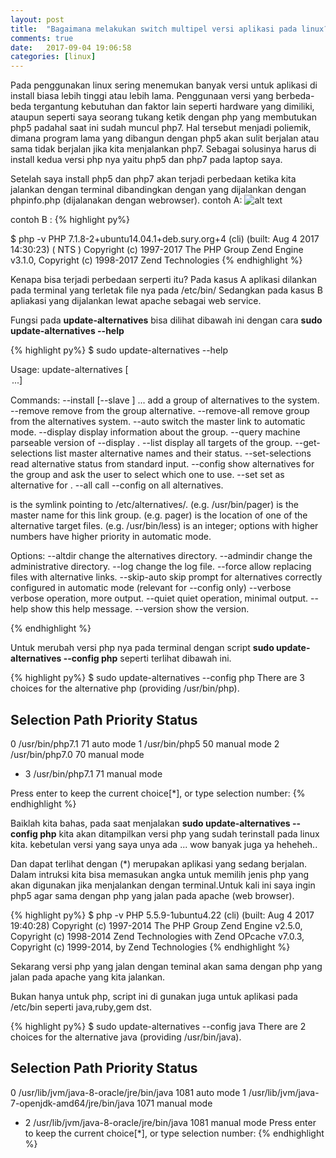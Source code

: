 ```yaml
---
layout: post
title:  "Bagaimana melakukan switch multipel versi aplikasi pada linux?"
comments: true
date:   2017-09-04 19:06:58
categories: [linux]
---
```


Pada penggunakan linux sering menemukan banyak versi untuk aplikasi di install biasa lebih tinggi atau lebih lama.
Penggunaan versi yang berbeda-beda tergantung kebutuhan dan faktor lain seperti hardware yang dimiliki, ataupun seperti saya seorang tukang ketik dengan php yang membutukan php5 padahal saat ini sudah muncul php7.
Hal tersebut menjadi poliemik, dimana program lama yang dibangun dengan php5 akan sulit berjalan atau sama tidak berjalan jika kita menjalankan php7. Sebagai solusinya harus di install kedua versi php nya yaitu php5 dan php7 pada laptop saya.

Setelah saya install php5 dan php7 akan terjadi perbedaan ketika kita jalankan dengan terminal dibandingkan dengan yang dijalankan dengan phpinfo.php (dijalanakan dengan webrowser).
contoh A:
![alt text][gambar]

[gambar]:{{site.urlimg}}img-14.png "view php5"

contoh B :
{% highlight py%}

$ php -v
PHP 7.1.8-2+ubuntu14.04.1+deb.sury.org+4 (cli) (built: Aug  4 2017 14:30:23) ( NTS )
Copyright (c) 1997-2017 The PHP Group
Zend Engine v3.1.0, Copyright (c) 1998-2017 Zend Technologies
{% endhighlight %}


Kenapa bisa terjadi perbedaan serperti itu?
Pada kasus A aplikasi dilankan pada terminal yang terletak file nya pada /etc/bin/
Sedangkan pada kasus B apliakasi yang dijalankan lewat apache sebagai web service.

Fungsi pada  __update-alternatives__ bisa dilihat dibawah ini dengan cara __sudo update-alternatives --help__

{% highlight py%}
$ sudo update-alternatives --help

Usage: update-alternatives [<option> ...] <command>

Commands:
  --install <link> <name> <path> <priority>
    [--slave <link> <name> <path>] ...
                           add a group of alternatives to the system.
  --remove <name> <path>   remove <path> from the <name> group alternative.
  --remove-all <name>      remove <name> group from the alternatives system.
  --auto <name>            switch the master link <name> to automatic mode.
  --display <name>         display information about the <name> group.
  --query <name>           machine parseable version of --display <name>.
  --list <name>            display all targets of the <name> group.
  --get-selections         list master alternative names and their status.
  --set-selections         read alternative status from standard input.
  --config <name>          show alternatives for the <name> group and ask the
                           user to select which one to use.
  --set <name> <path>      set <path> as alternative for <name>.
  --all                    call --config on all alternatives.

<link> is the symlink pointing to /etc/alternatives/<name>.
  (e.g. /usr/bin/pager)
<name> is the master name for this link group.
  (e.g. pager)
<path> is the location of one of the alternative target files.
  (e.g. /usr/bin/less)
<priority> is an integer; options with higher numbers have higher priority in
  automatic mode.

Options:
  --altdir <directory>     change the alternatives directory.
  --admindir <directory>   change the administrative directory.
  --log <file>             change the log file.
  --force                  allow replacing files with alternative links.
  --skip-auto              skip prompt for alternatives correctly configured
                           in automatic mode (relevant for --config only)
  --verbose                verbose operation, more output.
  --quiet                  quiet operation, minimal output.
  --help                   show this help message.
  --version                show the version.

{% endhighlight %}

Untuk merubah versi php nya pada terminal dengan script  __sudo update-alternatives --config php__ seperti terlihat dibawah ini.

{% highlight py%}
$ sudo update-alternatives --config php
There are 3 choices for the alternative php (providing /usr/bin/php).

  Selection    Path             Priority   Status
------------------------------------------------------------
  0            /usr/bin/php7.1   71        auto mode
  1            /usr/bin/php5     50        manual mode
  2            /usr/bin/php7.0   70        manual mode
* 3            /usr/bin/php7.1   71        manual mode

Press enter to keep the current choice[*], or type selection number: 
{% endhighlight %}

Baiklah kita bahas, pada saat menjalakan __sudo update-alternatives --config php__ kita akan ditampilkan versi php yang sudah terinstall pada linux kita. kebetulan versi yang saya unya ada ... wow banyak juga ya heheheh..


Dan dapat terlihat dengan (*) merupakan aplikasi yang sedang berjalan.
Dalam intruksi kita bisa memasukan angka untuk memilih jenis php yang akan digunakan jika menjalankan dengan terminal.Untuk kali ini saya ingin php5 agar sama dengan php yang jalan pada apache (web browser).

{% highlight py%}
$ php -v
PHP 5.5.9-1ubuntu4.22 (cli) (built: Aug  4 2017 19:40:28) 
Copyright (c) 1997-2014 The PHP Group
Zend Engine v2.5.0, Copyright (c) 1998-2014 Zend Technologies
    with Zend OPcache v7.0.3, Copyright (c) 1999-2014, by Zend Technologies
{% endhighlight %}

Sekarang versi php yang jalan dengan teminal akan sama dengan php yang jalan pada apache yang kita jalankan.

Bukan hanya untuk php, script ini di gunakan juga untuk aplikasi pada /etc/bin seperti java,ruby,gem dst.

{% highlight py%}
$ sudo update-alternatives --config java
There are 2 choices for the alternative java (providing /usr/bin/java).

  Selection    Path                                            Priority   Status
------------------------------------------------------------
  0            /usr/lib/jvm/java-8-oracle/jre/bin/java          1081      auto mode
  1            /usr/lib/jvm/java-7-openjdk-amd64/jre/bin/java   1071      manual mode
* 2            /usr/lib/jvm/java-8-oracle/jre/bin/java          1081      manual mode
Press enter to keep the current choice[*], or type selection number:
{% endhighlight %}
